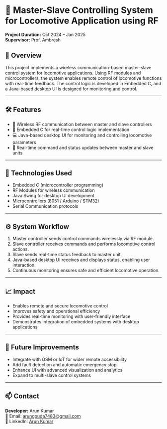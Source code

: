 # 🚂 Master-Slave Controlling System for Locomotive Application using RF

**Project Duration:** Oct 2024 – Jan 2025  
**Supervisor:** Prof. Ambresh

## 📌 Overview

This project implements a wireless communication-based master-slave control system for locomotive applications. Using RF modules and microcontrollers, the system enables remote control of locomotive functions with real-time feedback. The control logic is developed in Embedded C, and a Java-based desktop UI is designed for monitoring and control.

---

## 🛠️ Features

- 📡 Wireless RF communication between master and slave controllers  
- 🔧 Embedded C for real-time control logic implementation  
- 💻 Java-based desktop UI for monitoring and controlling locomotive parameters  
- 🔄 Real-time command and status updates between master and slave units  

---

## 🧰 Technologies Used

- Embedded C (microcontroller programming)  
- RF Modules for wireless communication  
- Java Swing for desktop UI development  
- Microcontrollers (8051 / Arduino / STM32)  
- Serial Communication protocols  

---

## ⚙️ System Workflow

1. Master controller sends control commands wirelessly via RF module.  
2. Slave controller receives commands and performs locomotive control actions.  
3. Slave sends real-time status feedback to master unit.  
4. Java-based desktop UI receives and displays status, enabling user interaction.  
5. Continuous monitoring ensures safe and efficient locomotive operation.

---

## 📈 Impact

- Enables remote and secure locomotive control  
- Improves safety and operational efficiency  
- Provides real-time monitoring with user-friendly interface  
- Demonstrates integration of embedded systems with desktop applications  

---

## 🧠 Future Improvements

- Integrate with GSM or IoT for wider remote accessibility  
- Add fault detection and automatic emergency stop  
- Enhance UI with advanced visualization and analytics  
- Expand to multi-slave control systems  

---

## 📫 Contact

**Developer:** Arun Kumar  
📧 Email: arungouda7483@gmail.com  
🔗 LinkedIn: [Arun Kumar](https://linkedin.com/in/arun-kumar-771002314)
